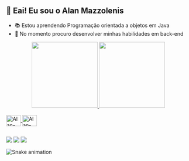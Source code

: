 ## 👋 Eai! Eu sou o Alan Mazzolenis

- 📚 Estou aprendendo Programação orientada a objetos em Java
- 💞️ No momento procuro desenvolver minhas habilidades em back-end

<div align="center">
  <a href="https://github.com/alanmazz">
  <img height="180em" src="https://github-readme-stats.vercel.app/api?username=alanmazz&show_icons=true&theme=dracula&include_all_commits=true&count_private=true"/>
  <img height="180em" src="https://github-readme-stats.vercel.app/api/top-langs/?username=alanmazz&layout=compact&langs_count=7&theme=dracula"/>
</div>
 
<div style="display: inline_block"><br>
  <img align="center" alt="Alan-Java" height="30" width="40" src="https://cdn.jsdelivr.net/gh/devicons/devicon/icons/java/java-original-wordmark.svg">
  <img align="center" alt="Alan-Java" height="30" width="40" src="https://cdn.jsdelivr.net/gh/devicons/devicon/icons/github/github-original-wordmark.svg">
</div>
  
##
  
  <div>
  <a href="https://instagram.com/alanmazz" target="_blank"><img src="https://img.shields.io/badge/-Instagram-%23E4405F?style=for-the-badge&logo=instagram&logoColor=white" target="_blank"></a>
  <a href = "mailto:mazzolenisalan@gmail.com"><img src="https://img.shields.io/badge/-Gmail-%23333?style=for-the-badge&logo=gmail&logoColor=white" target="_blank"></a>
  <a href="https://www.linkedin.com/in/alan-mazzolenis-16b130187/" target="_blank"><img src="https://img.shields.io/badge/-LinkedIn-%230077B5?style=for-the-badge&logo=linkedin&logoColor=white" target="_blank"></a>
  </div>  
  
  ![Snake animation](https://github.com/alanmazz/alanmazz/blob/output/github-contribution-grid-snake.svg)
